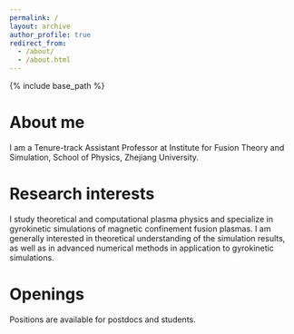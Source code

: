 ```yaml
---
permalink: /
layout: archive
author_profile: true
redirect_from: 
  - /about/
  - /about.html
---
```


{% include base_path %}

About me
======
I am a Tenure-track Assistant Professor at Institute for Fusion Theory and Simulation, School of Physics, Zhejiang University.

Research interests
==
I study theoretical and computational plasma physics and specialize in gyrokinetic simulations of magnetic confinement fusion plasmas. I am generally interested in theoretical understanding of the simulation results, as well as in advanced numerical methods in application to gyrokinetic simulations.

Openings
======
Positions are available for postdocs and students. 
